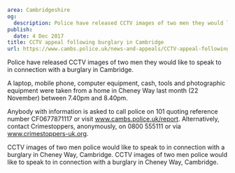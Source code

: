 ```yaml
area: Cambridgeshire
og:
  description: Police have released CCTV images of two men they would like to speak to in connection with a burglary in Cambridge.
publish:
  date: 4 Dec 2017
title: CCTV appeal following burglary in Cambridge
url: https://www.cambs.police.uk/news-and-appeals/CCTV-appeal-following-burglary-in-Cambridge-Cheney-Way
```

Police have released CCTV images of two men they would like to speak to in connection with a burglary in Cambridge.

A laptop, mobile phone, computer equipment, cash, tools and photographic equipment were taken from a home in Cheney Way last month (22 November) between 7.40pm and 8.40pm.

Anybody with information is asked to call police on 101 quoting reference number CF0677871117 or visit www.cambs.police.uk/report. Alternatively, contact Crimestoppers, anonymously, on 0800 555111 or via www.crimestoppers-uk.org.

CCTV images of two men police would like to speak to in connection with a burglary in Cheney Way, Cambridge. CCTV images of two men police would like to speak to in connection with a burglary in Cheney Way, Cambridge.
